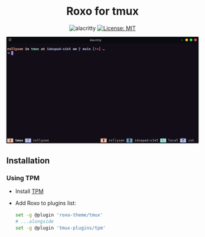<div align="center">

# Roxo for tmux

![alacritty](https://img.shields.io/static/v1?message=tmux&logo=tmux&color=231e32&label=%20%20)
[![License: MIT](https://img.shields.io/badge/License-MIT-97ca39.svg)](https://opensource.org/licenses/MIT)

<img src="./assets/tmux-preview.png" />

</div>

## Installation

### Using TPM

- Install [TPM](https://github.com/tmux-plugins/tpm)

- Add Roxo to plugins list:

  ```sh
  set -g @plugin 'roxo-theme/tmux'
  # ...alongside
  set -g @plugin 'tmux-plugins/tpm'
  ```
